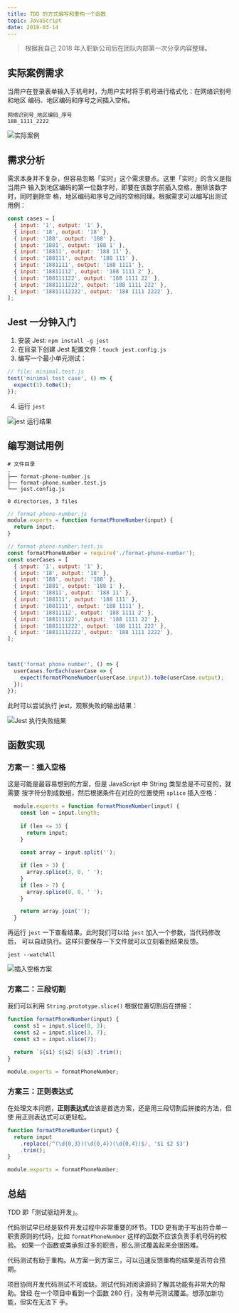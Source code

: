 ```yaml
---
title: TDD 的方式编写和重构一个函数
topic: JavaScript
date: 2018-03-14
---
```


  > 根据我自己 2018 年入职新公司后在团队内部第一次分享内容整理。

## 实际案例需求

  当用户在登录表单输入手机号时，为用户实时将手机号进行格式化：在网络识别号和地区
  编码、地区编码和序号之间插入空格。
  
  ```
  网络识别号_地区编码_序号
  188_1111_2222
  ```

  ![实际案例](./user-cases.png)


## 需求分析

  需求本身并不复杂，但容易忽略「实时」这个需求要点。这里「实时」的含义是指当用户
  输入到地区编码的第一位数字时，即要在该数字前插入空格，删除该数字时，同时删除空
  格，地区编码和序号之间的空格同理。根据需求可以编写出测试用例：

  ```js
  const cases = [
    { input: '1', output: '1' },
    { input: '18', output: '18' },
    { input: '188', output: '188' },
    { input: '1881', output: '188 1' },
    { input: '18811', output: '188 11' },
    { input: '188111', output: '188 111' },
    { input: '1881111', output: '188 1111' },
    { input: '18811112', output: '188 1111 2' },
    { input: '188111122', output: '188 1111 22' },
    { input: '1881111222', output: '188 1111 222' },
    { input: '18811112222', output: '188 1111 2222' },
  ];
  ```

## Jest 一分钟入门

  1. 安装 Jest: `npm install -g jest`
  2. 在目录下创建 Jest 配置文件：`touch jest.config.js`
  3. 编写一个最小单元测试：
   
```js
// file: minimal.test.js
test('minimal test case', () => {
  expect(1).toBe(1);
});
```

  4. 运行 `jest`


 ![jest 运行结果](./jest-minimal.png)

## 编写测试用例

  ```shell
  # 文件目录
  .
  ├── format-phone-number.js
  ├── format-phone.number.test.js
  └── jest.config.js

  0 directories, 3 files
  ```

  ```js
  // format-phone-number.js
  module.exports = function formatPhoneNumber(input) {
    return input;
  }
  ```

  ```js
  // format-phone-number.test.js
  const formatPhoneNumber = require('./format-phone-number');
  const userCases = [
    { input: '1', output: '1' },
    { input: '18', output: '18' },
    { input: '188', output: '188' },
    { input: '1881', output: '188 1' },
    { input: '18811', output: '188 11' },
    { input: '188111', output: '188 111' },
    { input: '1881111', output: '188 1111' },
    { input: '18811112', output: '188 1111 2' },
    { input: '188111122', output: '188 1111 22' },
    { input: '1881111222', output: '188 1111 222' },
    { input: '18811112222', output: '188 1111 2222' },
  ];



  test('format phone number', () => {
    userCases.forEach(userCase => {
      expect(formatPhoneNumber(userCase.input)).toBe(userCase.output);
    });
  });
  ```

  此时可以尝试执行 jest，观察失败的输出结果：

  ![Jest 执行失败结果](./non-impl-jest.png)


## 函数实现

### 方案一：插入空格

  这是可能是最容易想到的方案，但是 JavaScript 中 String 类型总是不可变的，就需要
  按字符分割成数组，然后根据条件在对应的位置使用 `splice` 插入空格：

  ```js
    module.exports = function formatPhoneNumber(input) {
      const len = input.length;
      
      if (len <= 3) {
        return input;
      }
      
      const array = input.split('');

      if (len > 3) {
        array.splice(3, 0, ' ');
      }
      if (len > 7) {
        array.splice(8, 0, ' ');
      }

      return array.join('');
    }
  ```
  
  再运行 `jest` 一下查看结果。此时我们可以给 `jest` 加入一个参数，当代码修改后，
  可以自动执行。这样只要保存一下文件就可以立刻看到结果反馈。
  
  ```shell
  jest --watchAll
  ```
  
  ![插入空格方案](./version-1-result-with-watchAll-split-window.png)
  

### 方案二：三段切割

  我们可以利用 `String.prototype.slice()` 根据位置切割后在拼接：

  ```js
  function formatPhoneNumber(input) {
    const s1 = input.slice(0, 3);
    const s2 = input.slice(3, 7);
    const s3 = input.slice(7);

    return `${s1} ${s2} ${s3}`.trim();
  }

module.exports = formatPhoneNumber;
  ```

### 方案三：正则表达式

  在处理文本问题，**正则表达式**应该是首选方案，还是用三段切割后拼接的方法，但使
  用正则表达式可以更轻松。

  ```js
  function formatPhoneNumber(input) {
    return input
      .replace(/^(\d{0,3})(\d{0,4})(\d{0,4})$/, '$1 $2 $3')
      .trim();
  }

  module.exports = formatPhoneNumber;
```

## 总结

  TDD 即「测试驱动开发」。

  代码测试早已经是软件开发过程中非常重要的环节。TDD 更有助于写出符合单一
  职责原则的代码，比如 `formatPhoneNumber` 这样的函数不应该负责手机号码的校验。
  如果一个函数或类承担过多的职责，那么测试覆盖起来会很困难。

  代码测试有助于重构。从方案一到方案三，可以迅速反馈重构的结果是否符合预期。

  项目协同开发代码测试不可或缺。测试代码对阅读源码了解其功能有非常大的帮助。曾经
  在一个项目中看到一个函数 280 行，没有单元测试覆盖。想添加新功能，但实在无法下
  手。

